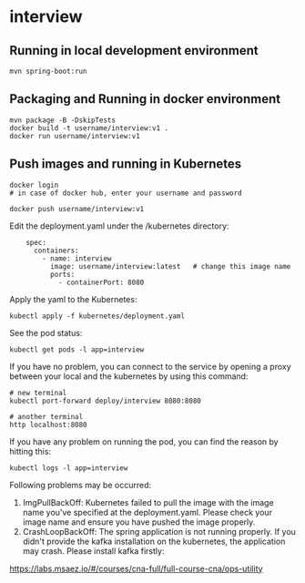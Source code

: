 # interview

## Running in local development environment

```
mvn spring-boot:run
```

## Packaging and Running in docker environment

```
mvn package -B -DskipTests
docker build -t username/interview:v1 .
docker run username/interview:v1
```

## Push images and running in Kubernetes

```
docker login 
# in case of docker hub, enter your username and password

docker push username/interview:v1
```

Edit the deployment.yaml under the /kubernetes directory:
```
    spec:
      containers:
        - name: interview
          image: username/interview:latest   # change this image name
          ports:
            - containerPort: 8080

```

Apply the yaml to the Kubernetes:
```
kubectl apply -f kubernetes/deployment.yaml
```

See the pod status:
```
kubectl get pods -l app=interview
```

If you have no problem, you can connect to the service by opening a proxy between your local and the kubernetes by using this command:
```
# new terminal
kubectl port-forward deploy/interview 8080:8080

# another terminal
http localhost:8080
```

If you have any problem on running the pod, you can find the reason by hitting this:
```
kubectl logs -l app=interview
```

Following problems may be occurred:

1. ImgPullBackOff:  Kubernetes failed to pull the image with the image name you've specified at the deployment.yaml. Please check your image name and ensure you have pushed the image properly.
1. CrashLoopBackOff: The spring application is not running properly. If you didn't provide the kafka installation on the kubernetes, the application may crash. Please install kafka firstly:

https://labs.msaez.io/#/courses/cna-full/full-course-cna/ops-utility

